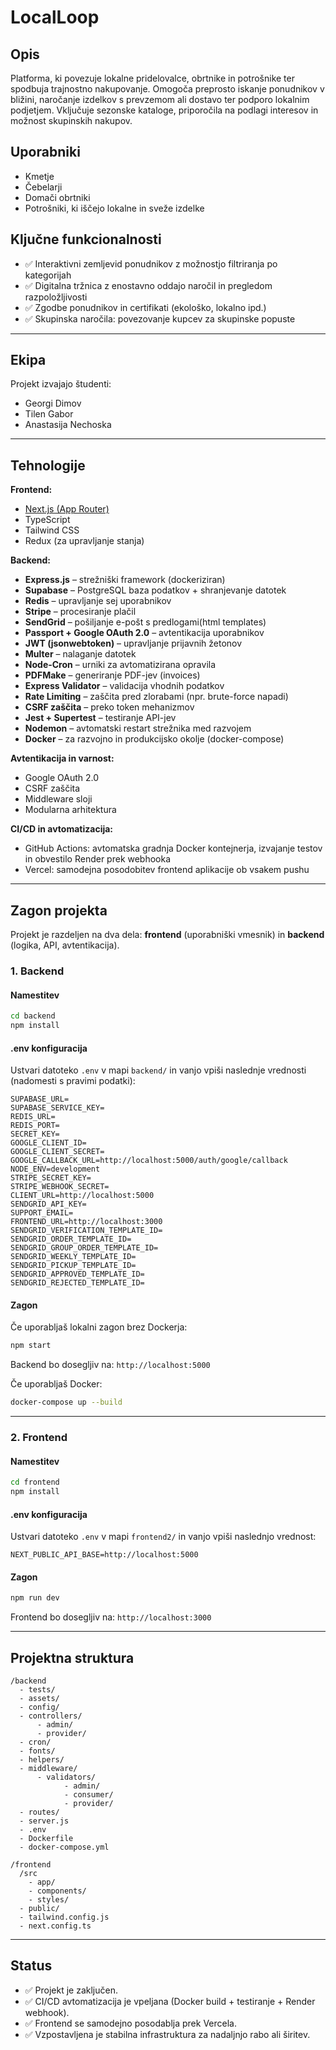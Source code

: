 # LocalLoop

## Opis
Platforma, ki povezuje lokalne pridelovalce, obrtnike in potrošnike ter spodbuja trajnostno nakupovanje. Omogoča preprosto iskanje ponudnikov v bližini, naročanje izdelkov s prevzemom ali dostavo ter podporo lokalnim podjetjem. Vključuje sezonske kataloge, priporočila na podlagi interesov in možnost skupinskih nakupov.

## Uporabniki
- Kmetje  
- Čebelarji  
- Domači obrtniki  
- Potrošniki, ki iščejo lokalne in sveže izdelke

## Ključne funkcionalnosti
- ✅ Interaktivni zemljevid ponudnikov z možnostjo filtriranja po kategorijah  
- ✅ Digitalna tržnica z enostavno oddajo naročil in pregledom razpoložljivosti  
- ✅ Zgodbe ponudnikov in certifikati (ekološko, lokalno ipd.)  
- ✅ Skupinska naročila: povezovanje kupcev za skupinske popuste  

---

## Ekipa

Projekt izvajajo študenti:
- Georgi Dimov  
- Tilen Gabor  
- Anastasija Nechoska  

---

## Tehnologije  

**Frontend:**  
- [Next.js (App Router)](https://nextjs.org/)  
- TypeScript  
- Tailwind CSS  
- Redux (za upravljanje stanja)

**Backend:**  
- **Express.js** – strežniški framework (dockeriziran)
- **Supabase** – PostgreSQL baza podatkov + shranjevanje datotek
- **Redis** – upravljanje sej uporabnikov
- **Stripe** – procesiranje plačil
- **SendGrid** – pošiljanje e-pošt s predlogami(html templates)
- **Passport + Google OAuth 2.0** – avtentikacija uporabnikov
- **JWT (jsonwebtoken)** – upravljanje prijavnih žetonov
- **Multer** – nalaganje datotek
- **Node-Cron** – urniki za avtomatizirana opravila
- **PDFMake** – generiranje PDF-jev (invoices)
- **Express Validator** – validacija vhodnih podatkov
- **Rate Limiting** – zaščita pred zlorabami (npr. brute-force napadi)
- **CSRF zaščita** – preko token mehanizmov
- **Jest + Supertest** – testiranje API-jev
- **Nodemon** – avtomatski restart strežnika med razvojem
- **Docker** – za razvojno in produkcijsko okolje (docker-compose)

**Avtentikacija in varnost:**  
- Google OAuth 2.0  
- CSRF zaščita  
- Middleware sloji  
- Modularna arhitektura

**CI/CD in avtomatizacija:**  
- GitHub Actions: avtomatska gradnja Docker kontejnerja, izvajanje testov in obvestilo Render prek webhooka  
- Vercel: samodejna posodobitev frontend aplikacije ob vsakem pushu  
---

## Zagon projekta

Projekt je razdeljen na dva dela: **frontend** (uporabniški vmesnik) in **backend** (logika, API, avtentikacija).

### 1. Backend

#### Namestitev
```bash
cd backend
npm install
```

#### .env konfiguracija
Ustvari datoteko `.env` v mapi `backend/` in vanjo vpiši naslednje vrednosti (nadomesti s pravimi podatki):

```env
SUPABASE_URL=
SUPABASE_SERVICE_KEY=
REDIS_URL=
REDIS_PORT=
SECRET_KEY=
GOOGLE_CLIENT_ID=
GOOGLE_CLIENT_SECRET=
GOOGLE_CALLBACK_URL=http://localhost:5000/auth/google/callback
NODE_ENV=development
STRIPE_SECRET_KEY=
STRIPE_WEBHOOK_SECRET=
CLIENT_URL=http://localhost:5000
SENDGRID_API_KEY=
SUPPORT_EMAIL=
FRONTEND_URL=http://localhost:3000
SENDGRID_VERIFICATION_TEMPLATE_ID=
SENDGRID_ORDER_TEMPLATE_ID=
SENDGRID_GROUP_ORDER_TEMPLATE_ID=
SENDGRID_WEEKLY_TEMPLATE_ID=
SENDGRID_PICKUP_TEMPLATE_ID=
SENDGRID_APPROVED_TEMPLATE_ID=
SENDGRID_REJECTED_TEMPLATE_ID=

```

#### Zagon
Če uporabljaš lokalni zagon brez Dockerja:
```bash
npm start
```

Backend bo dosegljiv na: `http://localhost:5000`

Če uporabljaš Docker:
```bash
docker-compose up --build

```
---

### 2. Frontend

#### Namestitev
```bash
cd frontend
npm install
```

#### .env konfiguracija
Ustvari datoteko `.env` v mapi `frontend2/` in vanjo vpiši naslednjo vrednost:

```env
NEXT_PUBLIC_API_BASE=http://localhost:5000
```

#### Zagon
```bash
npm run dev
```

Frontend bo dosegljiv na: `http://localhost:3000`

---

## Projektna struktura

```
/backend
  - tests/
  - assets/
  - config/
  - controllers/
      - admin/
      - provider/
  - cron/
  - fonts/
  - helpers/
  - middleware/
      - validators/
            - admin/
            - consumer/
            - provider/
  - routes/
  - server.js
  - .env
  - Dockerfile
  - docker-compose.yml

/frontend
  /src
    - app/
    - components/
    - styles/
  - public/
  - tailwind.config.js
  - next.config.ts
```

---

## Status
- ✅ Projekt je zaključen.
- ✅ CI/CD avtomatizacija je vpeljana (Docker build + testiranje + Render webhook).
- ✅ Frontend se samodejno posodablja prek Vercela.
- ✅ Vzpostavljena je stabilna infrastruktura za nadaljnjo rabo ali širitev.
